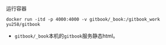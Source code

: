 运行容器

```
docker run -itd -p 4000:4000 -v gitbook/_book:/gitbook_work yu258/gitbook
```

- `gitbook/_book`本机的`gitbook`服务静态html。